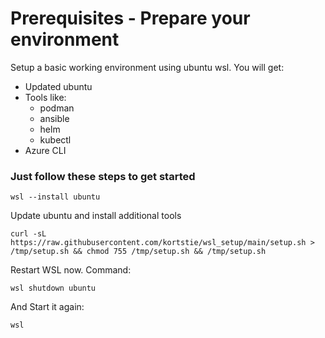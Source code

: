 # Prerequisites - Prepare your environment

Setup a basic working environment using ubuntu wsl. You will get:

- Updated ubuntu
- Tools like:
    - podman
    - ansible
    - helm
    - kubectl
- Azure CLI

### Just follow these steps to get started

    wsl --install ubuntu

Update ubuntu and install additional tools

    curl -sL https://raw.githubusercontent.com/kortstie/wsl_setup/main/setup.sh > /tmp/setup.sh && chmod 755 /tmp/setup.sh && /tmp/setup.sh
    
Restart WSL now.
Command:

    wsl shutdown ubuntu

And Start it again:

    wsl

